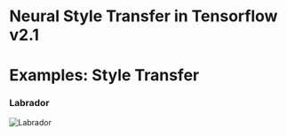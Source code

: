 # Neural Style Transfer in Tensorflow v2.1

# Examples: Style Transfer
### Labrador
![Labrador](https://i.imgur.com/lE6ZhYq.png)

